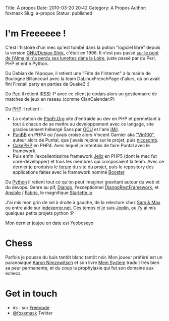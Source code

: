 Title: À propos
Date: 2010-03-20 20:42
Category: A Propos
Author: foxmask
Slug: a-propos
Status: published

# I'm Freeeeee !

C'est l'histoire d'un mec qu'est tombé dans la potion "logiciel libre" depuis la version [GNU/Debian Slink](https://wiki.debian.org/DebianSlink), c'était en 1998.
Il n'est pas passé [sur le pont de l'Alma ni n'a perdu ses lunettes dans la Loire](https://www.paroles.net/coluche/paroles-c-est-l-histoire-d-un-mec), juste passé par du Perl, PHP et enfin Python.

Du Debian de l'époque, il retient une "Fête de l'Internet" à la mairie de Boulogne Billancourt avec la team DaLinuxFrenchPage d'alors, où on avait fini l'install party en parties de Quake3 :)

Du [Perl](http://www.perl.org/) il retient [IRSSI](http://irssi.org/) :P  avec ce client je codais alors un gestionnaire de matches de jeux en reseau (comme ClanCalendar:P)

Du [PHP](http://php.net/) il retient :

* La création de [PhpFr.Org](http://phpfr.org) site d'entraide au dev en PHP et permettant à tout à chacun de se mettre au developpement avec ce langage, site gracieusement hébergé 5ans par [GCU](http://gcu.info) et l'ami [iMil](https://imil.net/).
* [PunBB](http://punbb.fr) en PHP4 où j'avais croisé alors Vincent Garnier aka ["Vin100"](http://forx.fr/), auteur alors de Puntal, que j'avais rejoins sur le projet, puis [nicosomb](https://github.com/nicosomb).
* [CakePHP](http://cakephp.org/) en PHP4. Avec lequel je retentais de faire Puntal avec le framework.
* Puis enfin l'excellentissime framework [Jelix](https://jelix.org/) en PHP5 (dont le mec fut core-developper) et tous les membres qui composaient la team. Avec ce dernier je produisis le [forum](https://jelix.org/forums/) du site du projet, puis le repository des applications faites avec le framework nommé [Booster](https://booster.jelix.org)

Du [Python](https://www.python.org/) il retient tout ce qu'on peut imaginer gravitant autour du web et du devops. Genre au pif, [Django](https://www.djangoproject.com/), l'exceptionnel [DjangoRestFramework](http://www.django-rest-framework.org/), et [Ansible](http://ansible.com) / [Fabric](http://www.fabfile.org/), le magnifique [Starlette.io](https://starlette.io)

J'ai mis mon grin de sel à droite à gauche, de la relecture chez [Sam & Max](http://sametmax.com) ou entre aide sur [indexerror.net](http://indexerror.net). Ces temps ci je suis [Joplin](https://joplinapp.org), où j'y ai mis quelques petits projets python :P 

Mon dernier joujou en date est [Yeoboseyo](https://github.com/foxmask/yeoboseyo)

# Chess

Parfois je pousse du buis tantôt blanc tantôt noir. Mon joueur préféré est un paranoïaque [Aaron Nimzowitsch](https://en.wikipedia.org/wiki/Aron_Nimzowitsch) et son livre [Mein System](https://en.wikipedia.org/wiki/My_System) traduit très bien sa peur permanente, et du coup la prophylaxie qui fut son domaine aux échecs.

# Get in touch


* irc : sur [Freenode](irc://irc.freenode.net/sametmax)
* [@foxxmask](https://twitter.com/foxxmask) Twitter
